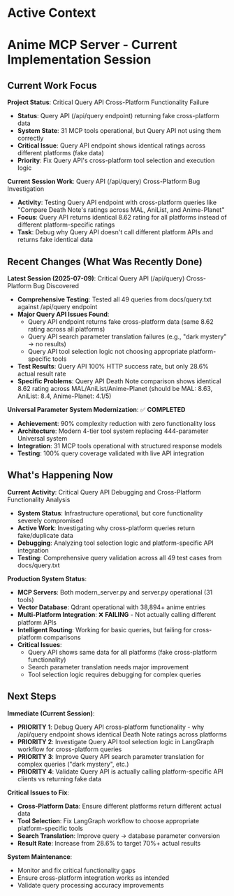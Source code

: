 # Active Context
# Anime MCP Server - Current Implementation Session

## Current Work Focus

**Project Status**: Critical Query API Cross-Platform Functionality Failure
- **Status**: Query API (/api/query endpoint) returning fake cross-platform data
- **System State**: 31 MCP tools operational, but Query API not using them correctly
- **Critical Issue**: Query API endpoint shows identical ratings across different platforms (fake data)
- **Priority**: Fix Query API's cross-platform tool selection and execution logic

**Current Session Work**: Query API (/api/query) Cross-Platform Bug Investigation
- **Activity**: Testing Query API endpoint with cross-platform queries like "Compare Death Note's ratings across MAL, AniList, and Anime-Planet"
- **Focus**: Query API returns identical 8.62 rating for all platforms instead of different platform-specific ratings
- **Task**: Debug why Query API doesn't call different platform APIs and returns fake identical data

## Recent Changes (What Was Recently Done)

**Latest Session (2025-07-09)**: Critical Query API (/api/query) Cross-Platform Bug Discovered
- **Comprehensive Testing**: Tested all 49 queries from docs/query.txt against /api/query endpoint
- **Major Query API Issues Found**: 
  - Query API endpoint returns fake cross-platform data (same 8.62 rating across all platforms)
  - Query API search parameter translation failures (e.g., "dark mystery" → no results)
  - Query API tool selection logic not choosing appropriate platform-specific tools
- **Test Results**: Query API 100% HTTP success rate, but only 28.6% actual result rate
- **Specific Problems**: Query API Death Note comparison shows identical 8.62 rating across MAL/AniList/Anime-Planet (should be MAL: 8.63, AniList: 8.4, Anime-Planet: 4.1/5)

**Universal Parameter System Modernization**: ✅ **COMPLETED**
- **Achievement**: 90% complexity reduction with zero functionality loss
- **Architecture**: Modern 4-tier tool system replacing 444-parameter Universal system
- **Integration**: 31 MCP tools operational with structured response models
- **Testing**: 100% query coverage validated with live API integration

## What's Happening Now

**Current Activity**: Critical Query API Debugging and Cross-Platform Functionality Analysis
- **System Status**: Infrastructure operational, but core functionality severely compromised
- **Active Work**: Investigating why cross-platform queries return fake/duplicate data
- **Debugging**: Analyzing tool selection logic and platform-specific API integration
- **Testing**: Comprehensive query validation across all 49 test cases from docs/query.txt

**Production System Status**: 
- **MCP Servers**: Both modern_server.py and server.py operational (31 tools)
- **Vector Database**: Qdrant operational with 38,894+ anime entries
- **Multi-Platform Integration**: ❌ **FAILING** - Not actually calling different platform APIs
- **Intelligent Routing**: Working for basic queries, but failing for cross-platform comparisons
- **Critical Issues**: 
  - Query API shows same data for all platforms (fake cross-platform functionality)
  - Search parameter translation needs major improvement
  - Tool selection logic requires debugging for complex queries

## Next Steps

**Immediate (Current Session)**:
- **PRIORITY 1**: Debug Query API cross-platform functionality - why /api/query endpoint shows identical Death Note ratings across platforms
- **PRIORITY 2**: Investigate Query API tool selection logic in LangGraph workflow for cross-platform queries
- **PRIORITY 3**: Improve Query API search parameter translation for complex queries ("dark mystery", etc.)
- **PRIORITY 4**: Validate Query API is actually calling platform-specific API clients vs returning fake data

**Critical Issues to Fix**:
- **Cross-Platform Data**: Ensure different platforms return different actual data
- **Tool Selection**: Fix LangGraph workflow to choose appropriate platform-specific tools
- **Search Translation**: Improve query → database parameter conversion
- **Result Rate**: Increase from 28.6% to target 70%+ actual results

**System Maintenance**:
- Monitor and fix critical functionality gaps
- Ensure cross-platform integration works as intended
- Validate query processing accuracy improvements